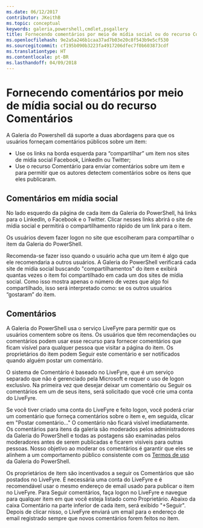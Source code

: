```yaml
---
ms.date: 06/12/2017
contributor: JKeithB
ms.topic: conceptual
keywords: galeria,powershell,cmdlet,psgallery
title: Fornecendo comentários por meio de mídia social ou do recurso Comentários
ms.openlocfilehash: 9e2a5a246b1caa37ad7b03e20c8f543b9e5cf530
ms.sourcegitcommit: cf195b090b3223fa4917206dfec7f0b603873cdf
ms.translationtype: HT
ms.contentlocale: pt-BR
ms.lasthandoff: 04/09/2018
---
```

# <a name="providing-feedback-via-social-media-or-comments"></a>Fornecendo comentários por meio de mídia social ou do recurso Comentários

A Galeria do Powershell dá suporte a duas abordagens para que os usuários forneçam comentários públicos sobre um item:

* Use os links na borda esquerda para “compartilhar” um item nos sites de mídia social Facebook, LinkedIn ou Twitter;
* Use o recurso Comentário para enviar comentários sobre um item e para permitir que os autores detectem comentários sobre os itens que eles publicaram.

## <a name="social-media-feedback"></a>Comentários em mídia social
No lado esquerdo da página de cada item da Galeria do PowerShell, há links para o LinkedIn, o Facebook e o Twitter.
Clicar nesses links abrirá o site de mídia social e permitirá o compartilhamento rápido de um link para o item.

Os usuários devem fazer logon no site que escolheram para compartilhar o item da Galeria do PowerShell.

Recomenda-se fazer isso quando o usuário acha que um item é algo que ele recomendaria a outros usuários.
A Galeria do PowerShell verificará cada site de mídia social buscando "compartilhamentos" do item e exibirá quantas vezes o item foi compartilhado em cada um dos sites de mídia social.
Como isso mostra apenas o número de vezes que algo foi compartilhado, isso será interpretado como: se os outros usuários “gostaram” do item.


## <a name="comments"></a>Comentários
A Galeria do PowerShell usa o serviço LiveFyre para permitir que os usuários comentem sobre os itens.
Os usuários que têm recomendações ou comentários podem usar esse recurso para fornecer comentários que ficam visível para qualquer pessoa que visitar a página do item.
Os proprietários do item podem Seguir este comentário e ser notificados quando alguém postar um comentário.

O sistema de Comentário é baseado no LiveFyre, que é um serviço separado que não é gerenciado pela Microsoft e requer o uso de logon exclusivo.
Na primeira vez que desejar deixar um comentário ou Seguir os comentários em um de seus itens, será solicitado que você crie uma conta do LiveFyre.

Se você tiver criado uma conta do LiveFyre e feito logon, você poderá criar um comentário que forneça comentários sobre o item e, em seguida, clicar em "Postar comentário..." O comentário não ficará visível imediatamente.
Os comentários para itens da galeria são moderados pelos administradores da Galeria do PowerShell e todas as postagens são examinadas pelos moderadores antes de serem publicadas e ficarem visíveis para outras pessoas.
Nosso objetivo ao moderar os comentários é garantir que eles se alinhem a um comportamento público consistente com os [Termos de uso](https://www.powershellgallery.com/policies/Terms) da Galeria do PowerShell.

Os proprietários de item são incentivados a seguir os Comentários que são postados no LiveFyre.
É necessária uma conta do LiveFyre e é recomendável usar o mesmo endereço de email usado para publicar o item no LiveFyre.
Para Seguir comentários, faça logon no LiveFyre e navegue para qualquer item em que você esteja listado como Proprietário.
Abaixo da caixa Comentário na parte inferior de cada item, será exibido "+Seguir".
Depois de clicar nisso, o LiveFyre enviará um email para o endereço de email registrado sempre que novos comentários forem feitos no item.
